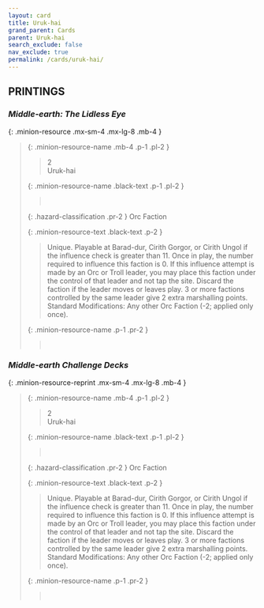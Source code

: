 ```yaml
---
layout: card
title: Uruk-hai
grand_parent: Cards
parent: Uruk-hai
search_exclude: false
nav_exclude: true
permalink: /cards/uruk-hai/
---
```


## PRINTINGS


### _Middle-earth: The Lidless Eye_

{: .minion-resource .mx-sm-4 .mx-lg-8 .mb-4 }
> {: .minion-resource-name .mb-4 .p-1 .pl-2 }
> > <div class="hazard-mp">2</div>
> > <div class="card-name">Uruk-hai</div>
>
> {: .minion-resource-name .black-text .p-1 .pl-2 }
> > &nbsp;
>
> {: .hazard-classification .pr-2 }
> Orc Faction
>
> {: .minion-resource-text .black-text .p-2 }
> > Unique. Playable at Barad-dur, Cirith Gorgor, or Cirith Ungol if the influence check is greater than 11. Once in play, the number required to influence this faction is 0. If this influence attempt is made by an Orc or Troll leader, you may place this faction under the control of that leader and not tap the site. Discard the faction if the leader moves or leaves play. 3 or more factions controlled by the same leader give 2 extra marshalling points. Standard Modifications: Any other Orc Faction (-2; applied only once).   
> 
> {: .minion-resource-name .p-1 .pr-2 }
> > <div class="card-shield"></div>
> > <div class="card-corruption-white">&nbsp;</div>

### _Middle-earth Challenge Decks_

{: .minion-resource-reprint .mx-sm-4 .mx-lg-8 .mb-4 }
> {: .minion-resource-name .mb-4 .p-1 .pl-2 }
> > <div class="hazard-mp">2</div>
> > <div class="card-name">Uruk-hai</div>
>
> {: .minion-resource-name .black-text .p-1 .pl-2 }
> > &nbsp;
>
> {: .hazard-classification .pr-2 }
> Orc Faction
>
> {: .minion-resource-text .black-text .p-2 }
> > Unique. Playable at Barad-dur, Cirith Gorgor, or Cirith Ungol if the influence check is greater than 11. Once in play, the number required to influence this faction is 0. If this influence attempt is made by an Orc or Troll leader, you may place this faction under the control of that leader and not tap the site. Discard the faction if the leader moves or leaves play. 3 or more factions controlled by the same leader give 2 extra marshalling points. Standard Modifications: Any other Orc Faction (-2; applied only once).   
> 
> {: .minion-resource-name .p-1 .pr-2 }
> > <div class="card-shield"></div>
> > <div class="card-corruption-white">&nbsp;</div>
